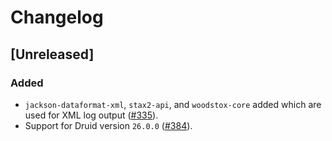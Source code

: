# Changelog

## [Unreleased]

### Added

- `jackson-dataformat-xml`, `stax2-api`, and `woodstox-core` added which are
  used for XML log output ([#335]).
- Support for Druid version `26.0.0` ([#384]).

[#335]: https://github.com/stackabletech/docker-images/pull/335
[#384]: https://github.com/stackabletech/docker-images/pull/384
